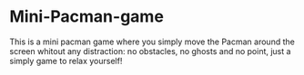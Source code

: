 # Mini-Pacman-game
This is a mini pacman game where you simply move the Pacman around the screen whitout any distraction: no obstacles, no ghosts and no point, just a simply game to relax yourself!
